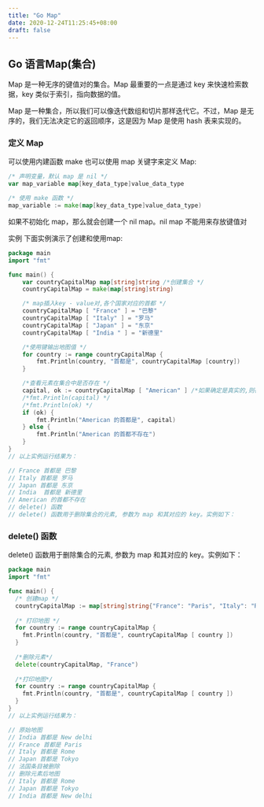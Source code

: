 ```yaml
---
title: "Go Map"
date: 2020-12-24T11:25:45+08:00
draft: false
---
```


## Go 语言Map(集合)

Map 是一种无序的键值对的集合。Map 最重要的一点是通过 key 来快速检索数据，key 类似于索引，指向数据的值。

Map 是一种集合，所以我们可以像迭代数组和切片那样迭代它。不过，Map 是无序的，我们无法决定它的返回顺序，这是因为 Map 是使用 hash 表来实现的。

### 定义 Map

可以使用内建函数 make 也可以使用 map 关键字来定义 Map:
```go
/* 声明变量，默认 map 是 nil */
var map_variable map[key_data_type]value_data_type

/* 使用 make 函数 */
map_variable := make(map[key_data_type]value_data_type)
```
如果不初始化 map，那么就会创建一个 nil map。nil map 不能用来存放键值对

实例
下面实例演示了创建和使用map:

```go
package main
import "fmt"

func main() {
    var countryCapitalMap map[string]string /*创建集合 */
    countryCapitalMap = make(map[string]string)

    /* map插入key - value对,各个国家对应的首都 */
    countryCapitalMap [ "France" ] = "巴黎"
    countryCapitalMap [ "Italy" ] = "罗马"
    countryCapitalMap [ "Japan" ] = "东京"
    countryCapitalMap [ "India " ] = "新德里"

    /*使用键输出地图值 */
    for country := range countryCapitalMap {
        fmt.Println(country, "首都是", countryCapitalMap [country])
    }

    /*查看元素在集合中是否存在 */
    capital, ok := countryCapitalMap [ "American" ] /*如果确定是真实的,则存在,否则不存在 */
    /*fmt.Println(capital) */
    /*fmt.Println(ok) */
    if (ok) {
        fmt.Println("American 的首都是", capital)
    } else {
        fmt.Println("American 的首都不存在")
    }
}
// 以上实例运行结果为：

// France 首都是 巴黎
// Italy 首都是 罗马
// Japan 首都是 东京
// India  首都是 新德里
// American 的首都不存在
// delete() 函数
// delete() 函数用于删除集合的元素, 参数为 map 和其对应的 key。实例如下：
```

### delete() 函数
delete() 函数用于删除集合的元素, 参数为 map 和其对应的 key。实例如下：

```go
package main
import "fmt"

func main() {
  /* 创建map */
  countryCapitalMap := map[string]string{"France": "Paris", "Italy": "Rome", "Japan": "Tokyo", "India": "New delhi"}
  
  /* 打印地图 */
  for country := range countryCapitalMap {
    fmt.Println(country, "首都是", countryCapitalMap [ country ])
  }
  
  /*删除元素*/ 
  delete(countryCapitalMap, "France")
  
  /*打印地图*/
  for country := range countryCapitalMap {
    fmt.Println(country, "首都是", countryCapitalMap [ country ])
  }
}
// 以上实例运行结果为：

// 原始地图
// India 首都是 New delhi
// France 首都是 Paris
// Italy 首都是 Rome
// Japan 首都是 Tokyo
// 法国条目被删除
// 删除元素后地图
// Italy 首都是 Rome
// Japan 首都是 Tokyo
// India 首都是 New delhi
```